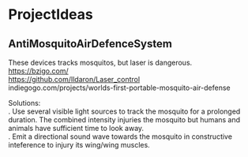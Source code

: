 # ProjectIdeas

## AntiMosquitoAirDefenceSystem
These devices tracks mosquitos, but laser is dangerous.  
https://bzigo.com/  
https://github.com/Ildaron/Laser_control  
indiegogo.com/projects/worlds-first-portable-mosquito-air-defense  

Solutions:  
. Use several visible light sources to track the mosquito for a prolonged duration. The combined intensity injuries the mosquito but humans and animals have sufficient time to look away.  
. Emit a directional sound wave towards the mosquito in constructive inteference to injury its wing/wing muscles.  
